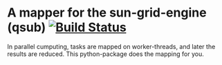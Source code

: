 # A mapper for the sun-grid-engine (qsub) [![Build Status](https://travis-ci.org/cherenkov-plenoscope/sun_grid_engine_map.svg?branch=master)](https://travis-ci.org/cherenkov-plenoscope/sun_grid_engine_map)

In parallel cumputing, tasks are mapped on worker-threads, and later the results are reduced.
This python-package does the mapping for you.

